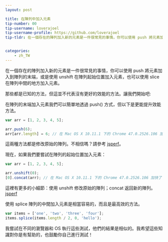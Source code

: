```yaml
---
layout: post

title: 在陣列中加入元素
tip-number: 00
tip-username: loverajoel
tip-username-profile: https://github.com/loverajoel
tip-tldr: 在一個存在的陣列加入新的元素是一件很常見的事情，你可以使用 push 將元素加入到陣列的末端，或是使用 unshift 在陣列起始位置加入元素，也可以使用 slice 在陣列中間的地方加入元素。


categories:
    - zh_TW
---
```


在一個存在的陣列加入新的元素是一件很常見的事情，你可以使用 push 將元素加入到陣列的末端，或是使用 unshift 在陣列起始位置加入元素，也可以使用 slice 在陣列中間的地方加入元素。

那些都是已知的方法，但這並不代表沒有更好的效能的方法。讓我們開始吧:

在陣列的末端加入元素我們可以簡單地透過 push() 方式，但以下是更能提升效能方法。

```javascript
var arr = [1, 2, 3, 4, 5];

arr.push(6);
arr[arr.length] = 6; // 在 Mac OS X 10.11.1 下的 Chrome 47.0.2526.106 加快了 43%
```
這兩種方法都是修改原始的陣列。不相信嗎？請參考 [jsperf](http://jsperf.com/push-item-inside-an-array)。

現在，如果我們要嘗試在陣列的起始位置加入元素：

```javascript
var arr = [1, 2, 3, 4, 5];

arr.unshift(0);
[0].concat(arr); // 在 Mac OS X 10.11.1 下的 Chrome 47.0.2526.106 加快了 98%
```
這裡有更多的小細節：使用 unshift 修改原始的陣列；concat 返回新的陣列。 [jsperf](http://jsperf.com/unshift-item-inside-an-array)

使用 splice 陣列的中間加入元素是相當容易的，而且是最高效的方法。

```javascript
var items = ['one', 'two', 'three', 'four'];
items.splice(items.length / 2, 0, 'hello');
```

我嘗試在不同的瀏覽器和 OS 執行這些測試，他們的結果是相似的。我希望這些知識對你是有幫助的，也鼓勵你自己進行測試！
